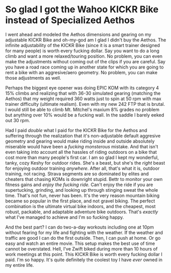 # So glad I got the Wahoo KICKR Bike instead of Specialized Aethos

I went ahead and modeled the Aethos dimensions and gearing on my adjustable KICKR Bike and oh-my-god am I glad I didn't buy the Aethos. The infinite adjustability of the KICKR Bike (since it is a smart trainer designed for many people) is worth every fucking dollar. Say you want to do a long climb and want a more relaxed/touring position. No problem, you can even make the adjustments without coming out of the clips if you are careful. Say you have a road race coming up in another state for which you are going to rent a bike with an aggresive/aero geometry. No problem, you can make those adjustments as well.

Perhaps the biggest eye opener was doing EPIC KOM with its category 4 15% climbs and realizing that with 36-30 simulated gearing (matching the Aethos) that my weight required 360 watts just to spin at 50 rpm with max trainer difficulty (ultimate realism). Even with my new 242 FTP that is brutal. I would still be able to climb Mt. Mitchel's maxium 8% grades no problem but anything over 10% would be a fucking wall. In the saddle I barely eeked out 30 rpm.

Had I paid *double* what I paid for the KICKR Bike for the Aethos and suffering through the realization that it's non-adjustable default aggresive geometry and gearing would make riding inside and outside absolutely miserable would have been a *fucking monsterous* mistake. And that isn't even taking into account all the hassles of riding outdoors on a bike that cost more than many people's first car. I am so glad I kept my wonderful, tanky, cozy Keshy for outdoor rides. She's a beast, but she's the *right* beast for enjoying outdoor training *anywhere*. After all, that's what it is, outdoor training, not racing. Strava segments are so dominated by elites and cheaters that chasing KOMs is downright stupid. Bettr to monitor your own fitness gains and *enjoy the fucking ride.* Can't enjoy the ride if you are supertucking, grinding, and looking up through stinging sweat the whole time. That's not fun, never has been. It's the very reason mountain biking became so popular in the first place, and not gravel biking. The perfect combination is the ultimate virtual bike indoors, and the cheapest, most robust, packable, and adaptable adventure bike outdoors. That's *exactly* what I've managed to achieve and I'm so fucking happy.

And the best part? I can do two-a-day workouts including one at 10pm without fearing for my life and fighting with the weather. If the weather and traffic are good I can do the first outside. Then, I can push at home. Or go easy and watch an entire movie. This setup makes the best use of time cannot be overstated. Hell, I've Zwift biked during more than 10 hours of work meetings at this point. This KICKR Bike is worth every fucking dollar I paid. I'm so happy. It's quite definitely the coolest toy I have *ever* owned in my entire life.
